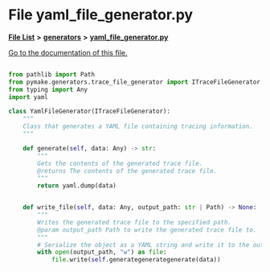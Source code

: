 
# File yaml\_file\_generator.py

[**File List**](files.md) **>** [**generators**](dir_37593b55cf35ebc86f5d534ab79306ef.md) **>** [**yaml\_file\_generator.py**](yaml__file__generator_8py.md)

[Go to the documentation of this file.](yaml__file__generator_8py.md) 

```Python

from pathlib import Path
from pymake.generators.trace_file_generator import ITraceFileGenerator
from typing import Any
import yaml

class YamlFileGenerator(ITraceFileGenerator):
    """
    Class that generates a YAML file containing tracing information.
    """

    def generate(self, data: Any) -> str:
        """
        Gets the contents of the generated trace file.
        @returns The contents of the generated trace file.
        """
        return yaml.dump(data)


    def write_file(self, data: Any, output_path: str | Path) -> None:
        """
        Writes the generated trace file to the specified path.
        @param output_path Path to write the generated trace file to.
        """
        # Serialize the object as a YAML string and write it to the output path
        with open(output_path, "w") as file:
            file.write(self.generategenerategenerate(data))

```